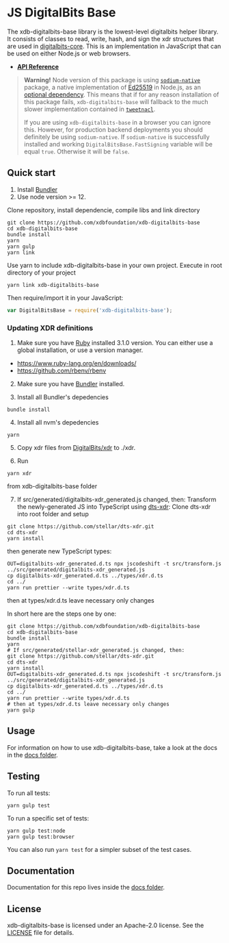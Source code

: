 # JS DigitalBits Base

The xdb-digitalbits-base library is the lowest-level digitalbits helper library. It consists
of classes to read, write, hash, and sign the xdr structures that are used in
[digitalbits-core](https://github.com/xdbfoundation/DigitalBits). This is an
implementation in JavaScript that can be used on either Node.js or web browsers.

- **[API Reference](https://xdbfoundation.github.io/xdb-digitalbits-base/)**

> **Warning!** Node version of this package is using [`sodium-native`](https://www.npmjs.com/package/sodium-native) package, a native implementation of [Ed25519](https://ed25519.cr.yp.to/) in Node.js, as an [optional dependency](https://docs.npmjs.com/files/package.json#optionaldependencies).
> This means that if for any reason installation of this package fails, `xdb-digitalbits-base` will fallback to the much slower implementation contained in [`tweetnacl`](https://www.npmjs.com/package/tweetnacl).
>
> If you are using `xdb-digitalbits-base` in a browser you can ignore this. However, for production backend deployments you should definitely be using `sodium-native`.
> If `sodium-native` is successfully installed and working
> `DigitalBitsBase.FastSigning` variable will be equal `true`. Otherwise it will be
> `false`.

## Quick start

1. Install [Bundler](https://bundler.io)
2. Use node version >= 12. 

Clone repository, install dependencie, compile libs and link directory 

```shell
git clone https://github.com/xdbfoundation/xdb-digitalbits-base
cd xdb-digitalbits-base
bundle install
yarn
yarn gulp
yarn link
```

Use yarn to include xdb-digitalbits-base in your own project. Execute in root directory of your project

```shell
yarn link xdb-digitalbits-base
```

Then require/import it in your JavaScript:

```js
var DigitalBitsBase = require('xdb-digitalbits-base');
```
### Updating XDR definitions

1. Make sure you have [Ruby](https://www.ruby-lang.org) installed 3.1.0 version. You can either use a global installation, or use a version manager.
  - https://www.ruby-lang.org/en/downloads/
  - https://github.com/rbenv/rbenv

2. Make sure you have [Bundler](https://bundler.io/) installed.

3. Install all Bundler's depedencies
```shell
bundle install
```

4. Install all nvm's depedencies
```shell
yarn
```

5. Copy xdr files from [DigitalBits/xdr](https://github.com/xdbfoundation/DigitalBits/tree/master/src/xdr) to ./xdr.

6. Run
```shell
yarn xdr
```
from xdb-digitalbits-base folder

7. If src/generated/digitalbits-xdr_generated.js changed, then:
Transform the newly-generated JS into TypeScript using [dts-xdr](https://github.com/stellar/dts-xdr):
Clone dts-xdr into root folder and setup
```shell
git clone https://github.com/stellar/dts-xdr.git
cd dts-xdr
yarn install
```
then generate new TypeScript types:
```shell
OUT=digitalbits-xdr_generated.d.ts npx jscodeshift -t src/transform.js ../src/generated/digitalbits-xdr_generated.js
cp digitalbits-xdr_generated.d.ts ../types/xdr.d.ts
cd ../
yarn run prettier --write types/xdr.d.ts
```
then at types/xdr.d.ts leave necessary only changes  

In short here are the steps one by one:
```shell
git clone https://github.com/xdbfoundation/xdb-digitalbits-base
cd xdb-digitalbits-base
bundle install
yarn
# If src/generated/stellar-xdr_generated.js changed, then:
git clone https://github.com/stellar/dts-xdr.git
cd dts-xdr
yarn install
OUT=digitalbits-xdr_generated.d.ts npx jscodeshift -t src/transform.js ../src/generated/digitalbits-xdr_generated.js
cp digitalbits-xdr_generated.d.ts ../types/xdr.d.ts
cd ../
yarn run prettier --write types/xdr.d.ts
# then at types/xdr.d.ts leave necessary only changes
yarn gulp
```

## Usage

For information on how to use xdb-digitalbits-base, take a look at the docs in the
[docs folder](./docs).

## Testing

To run all tests:

```shell
yarn gulp test
```

To run a specific set of tests:

```shell
yarn gulp test:node
yarn gulp test:browser
```

You can also run `yarn test` for a simpler subset of the test cases.

## Documentation

Documentation for this repo lives inside the [docs folder](./docs).


## License

xdb-digitalbits-base is licensed under an Apache-2.0 license. See the
[LICENSE](./LICENSE) file for details.
